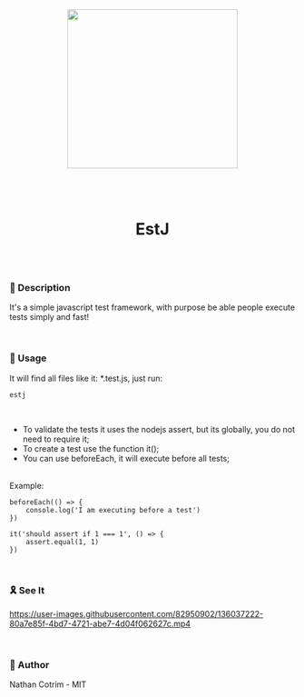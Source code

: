 <div align="center">
    <img src="https://cdn-icons-png.flaticon.com/512/1039/1039328.png" width="300px" height="280px"> <br> <br> <br> <br>
    <h1>
        EstJ
    </h1>
</div>

<br>
<br>

### 🍪 Description <br>

It's a simple javascript test framework, with purpose be able people execute tests simply and fast!

<br>

### 🌉 Usage <br>

It will find all files like it: \*.test.js, just run:

```
estj
```

<br>

-   To validate the tests it uses the nodejs assert, but its globally, you do not need to require it;
-   To create a test use the function it();
-   You can use beforeEach, it will execute before all tests;

<br>
Example:
<br>

```
beforeEach(() => {
    console.log('I am executing before a test')
})

it('should assert if 1 === 1', () => {
    assert.equal(1, 1)
})
```

<br>

### 🎗️ See It <br>


https://user-images.githubusercontent.com/82950902/136037222-80a7e85f-4bd7-4721-abe7-4d04f062627c.mp4


<br>

### 🎠 Author

Nathan Cotrim - MIT
